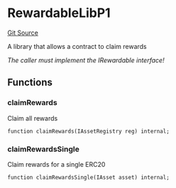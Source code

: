 # RewardableLibP1
[Git Source](https://github.com/larrythecucumber321/protocol/blob/77d337b8595ba96d069ded321419b36a61984170/contracts/p1/mixins/RewardableLib.sol)

A library that allows a contract to claim rewards

*The caller must implement the IRewardable interface!*


## Functions
### claimRewards

Claim all rewards


```solidity
function claimRewards(IAssetRegistry reg) internal;
```

### claimRewardsSingle

Claim rewards for a single ERC20


```solidity
function claimRewardsSingle(IAsset asset) internal;
```


